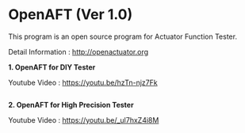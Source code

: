 # OpenAFT (Ver 1.0)
This program is an open source program for Actuator Function Tester.

Detail Information : http://openactuator.org


<b>1. OpenAFT for DIY Tester </b>

Youtube Video : https://youtu.be/hzTn-njz7Fk

<img src="http://www.solenoid.or.kr/data/DIY_Tester.jpg" border="0" alt="">


<b>2. OpenAFT for High Precision Tester </b>

Youtube Video : https://youtu.be/_ul7hxZ4i8M

<img src="http://www.solenoid.or.kr/data/High_Precision_Tester.jpg" border="0" alt="">
